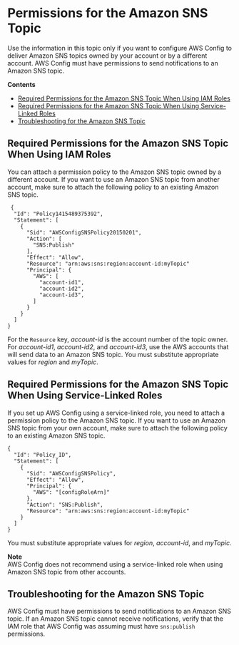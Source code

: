 # Permissions for the Amazon SNS Topic<a name="sns-topic-policy"></a>

Use the information in this topic only if you want to configure AWS Config to deliver Amazon SNS topics owned by your account or by a different account\. AWS Config must have permissions to send notifications to an Amazon SNS topic\.

**Contents**
+ [Required Permissions for the Amazon SNS Topic When Using IAM Roles](#required-permissions-snstopic-in-another-account)
+ [Required Permissions for the Amazon SNS Topic When Using Service\-Linked Roles](#required-permissions-snstopic-using-servicelinkedrole)
+ [Troubleshooting for the Amazon SNS Topic](#troubleshooting-for-snstopic-using-servicelinkedrole)

## Required Permissions for the Amazon SNS Topic When Using IAM Roles<a name="required-permissions-snstopic-in-another-account"></a>

You can attach a permission policy to the Amazon SNS topic owned by a different account\. If you want to use an Amazon SNS topic from another account, make sure to attach the following policy to an existing Amazon SNS topic\.

```
 {
  "Id": "Policy1415489375392",
  "Statement": [
    {
      "Sid": "AWSConfigSNSPolicy20150201",
      "Action": [
        "SNS:Publish"
      ],
      "Effect": "Allow",
      "Resource": "arn:aws:sns:region:account-id:myTopic"
      "Principal": {
        "AWS": [
          "account-id1",
          "account-id2",
          "account-id3",
        ]
      }
    }
  ]
}
```

For the `Resource` key, *account\-id* is the account number of the topic owner\. For *account\-id1*, *account\-id2*, and *account\-id3*, use the AWS accounts that will send data to an Amazon SNS topic\. You must substitute appropriate values for *region* and *myTopic*\. 

## Required Permissions for the Amazon SNS Topic When Using Service\-Linked Roles<a name="required-permissions-snstopic-using-servicelinkedrole"></a>

If you set up AWS Config using a service\-linked role, you need to attach a permission policy to the Amazon SNS topic\. If you want to use an Amazon SNS topic from your own account, make sure to attach the following policy to an existing Amazon SNS topic\.

```
{
  "Id": "Policy_ID",
  "Statement": [
    {
      "Sid": "AWSConfigSNSPolicy",
      "Effect": "Allow",
      "Principal": {
        "AWS": "[configRoleArn]"
      },
      "Action": "SNS:Publish",
      "Resource": "arn:aws:sns:region:account-id:myTopic"
    }
  ]
}
```

You must substitute appropriate values for *region*, *account\-id*, and *myTopic*\.

**Note**  
AWS Config does not recommend using a service\-linked role when using Amazon SNS topic from other accounts\.

## Troubleshooting for the Amazon SNS Topic<a name="troubleshooting-for-snstopic-using-servicelinkedrole"></a>

AWS Config must have permissions to send notifications to an Amazon SNS topic\. If an Amazon SNS topic cannot receive notifications, verify that the IAM role that AWS Config was assuming must have `sns:publish` permissions\. 